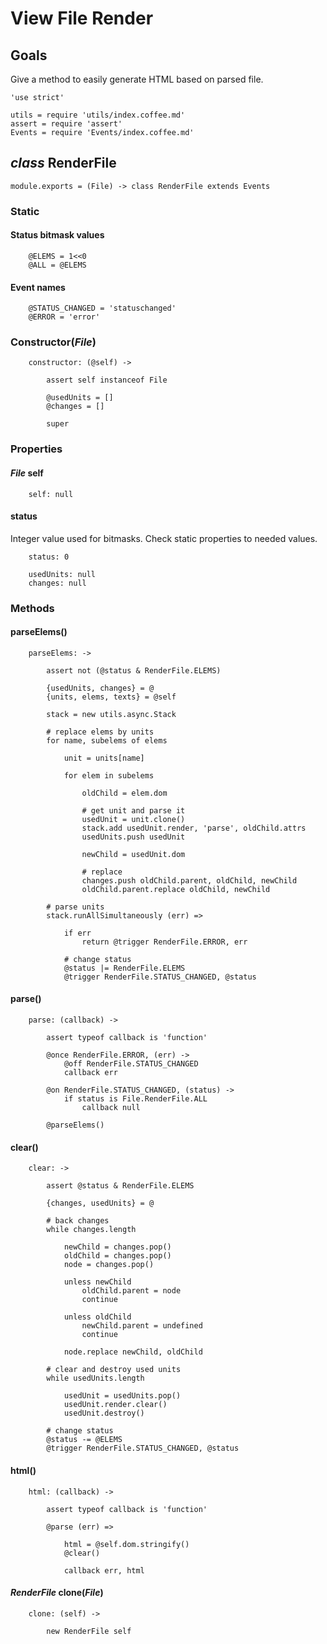 View File Render
================

Goals
-----

Give a method to easily generate HTML based on parsed file.

	'use strict'

	utils = require 'utils/index.coffee.md'
	assert = require 'assert'
	Events = require 'Events/index.coffee.md'

*class* RenderFile
------------------

	module.exports = (File) -> class RenderFile extends Events

### Static

#### Status bitmask values

		@ELEMS = 1<<0
		@ALL = @ELEMS

#### Event names

		@STATUS_CHANGED = 'statuschanged'
		@ERROR = 'error'

### Constructor(*File*)

		constructor: (@self) ->

			assert self instanceof File

			@usedUnits = []
			@changes = []

			super

### Properties

#### *File* self

		self: null

#### status

Integer value used for bitmasks. Check static properties to needed values.

		status: 0

		usedUnits: null
		changes: null

### Methods

#### parseElems()

		parseElems: ->

			assert not (@status & RenderFile.ELEMS)

			{usedUnits, changes} = @
			{units, elems, texts} = @self

			stack = new utils.async.Stack

			# replace elems by units
			for name, subelems of elems

				unit = units[name]

				for elem in subelems

					oldChild = elem.dom

					# get unit and parse it
					usedUnit = unit.clone()
					stack.add usedUnit.render, 'parse', oldChild.attrs
					usedUnits.push usedUnit

					newChild = usedUnit.dom

					# replace
					changes.push oldChild.parent, oldChild, newChild
					oldChild.parent.replace oldChild, newChild

			# parse units
			stack.runAllSimultaneously (err) =>

				if err
					return @trigger RenderFile.ERROR, err

				# change status
				@status |= RenderFile.ELEMS
				@trigger RenderFile.STATUS_CHANGED, @status

#### parse()

		parse: (callback) ->

			assert typeof callback is 'function'

			@once RenderFile.ERROR, (err) ->
				@off RenderFile.STATUS_CHANGED
				callback err

			@on RenderFile.STATUS_CHANGED, (status) ->
				if status is File.RenderFile.ALL
					callback null

			@parseElems()

#### clear()

		clear: ->

			assert @status & RenderFile.ELEMS

			{changes, usedUnits} = @

			# back changes
			while changes.length

				newChild = changes.pop()
				oldChild = changes.pop()
				node = changes.pop()

				unless newChild
					oldChild.parent = node
					continue

				unless oldChild
					newChild.parent = undefined
					continue

				node.replace newChild, oldChild

			# clear and destroy used units
			while usedUnits.length

				usedUnit = usedUnits.pop()
				usedUnit.render.clear()
				usedUnit.destroy()

			# change status
			@status -= @ELEMS
			@trigger RenderFile.STATUS_CHANGED, @status

#### html()

		html: (callback) ->

			assert typeof callback is 'function'

			@parse (err) =>

				html = @self.dom.stringify()
				@clear()

				callback err, html

#### *RenderFile* clone(*File*)

		clone: (self) ->

			new RenderFile self